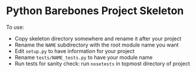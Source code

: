 # Python Barebones Project Skeleton

To use:
  * Copy skeleton directory somewhere and rename it after your project
  * Rename the `NAME` subdirectory with the root module name you want
  * Edit `setup.py` to have information for your project
  * Rename `tests/NAME_tests.py` to have your module name
  * Run tests for sanity check:  run `nosetests` in topmost directory of project


